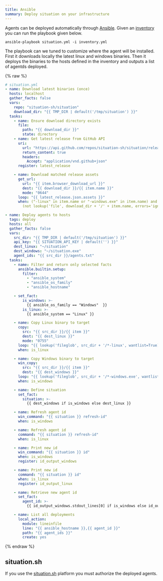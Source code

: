 ```yaml
---
title: Ansible
summary: Deploy situation on your infrastructure
---
```


Agents can be deployed automatically through [Ansible](https://docs.ansible.com/). 
Given an [inventory](https://docs.ansible.com/ansible/latest/inventory_guide/index.html)
you can run the playbook given below.

```shell
ansible-playbook situation.yml -i inventory.yml
```

The playbook can we tuned to customize where the agent will be installed. 
First it downloads locally the latest linux and windows binaries. 
Then it deploys the binaries to the hosts defined in the inventory and outputs a list of agentds deployed.

{% raw %}
```yaml
# situation.yml
- name: Download latest binaries (once)
  hosts: localhost
  gather_facts: false
  vars:
    repo: "situation-sh/situation"
    download_dir: "{{ TMP_DIR | default('/tmp/situation') }}"
  tasks:
    - name: Ensure download directory exists
      file:
        path: "{{ download_dir }}"
        state: directory
    - name: Get latest release from GitHub API
      uri:
        url: "https://api.github.com/repos/situation-sh/situation/releases/latest"
        return_content: true
        headers:
          Accept: "application/vnd.github+json"
      register: latest_release

    - name: Download matched release assets
      get_url:
        url: "{{ item.browser_download_url }}"
        dest: "{{ download_dir }}/{{ item.name }}"
        mode: "0644"
      loop: "{{ latest_release.json.assets }}"
      when: ("-linux" in item.name or "-windows.exe" in item.name) and
        (not lookup('file', download_dir + '/' + item.name, errors='ignore'))

- name: Deploy agents to hosts
  tags: deploy
  hosts: all
  gather_facts: false
  vars:
    src_dir: "{{ TMP_DIR | default('/tmp/situation') }}"
    api_key: "{{ SITUATION_API_KEY | default('') }}"
    dest_linux: "~/situation"
    dest_windows: "~/situation.exe"
    agent_ids: "{{ src_dir }}/agents.txt"
  tasks:
    - name: Filter and return only selected facts
      ansible.builtin.setup:
        filter:
          - "ansible_system"
          - "ansible_os_family"
          - "ansible_hostname"

    - set_fact:
        is_windows: >-
          {{ ansible_os_family == "Windows"  }}
        is_linux: >-
          {{ ansible_system == "Linux" }}

    - name: Copy Linux binary to target
      copy:
        src: "{{ src_dir }}/{{ item }}"
        dest: "{{ dest_linux }}"
        mode: "0755"
      loop: "{{ lookup('fileglob', src_dir + '/*-linux', wantlist=True) | map('basename') | list }}"
      when: is_linux

    - name: Copy Windows binary to target
      win_copy:
        src: "{{ src_dir }}/{{ item }}"
        dest: "{{ dest_windows }}"
      loop: "{{ lookup('fileglob', src_dir + '/*-windows.exe', wantlist=True) | map('basename') | list }}"
      when: is_windows

    - name: Define situation
      set_fact:
        situation: >-
          {{ dest_windows if is_windows else dest_linux }}

    - name: Refresh agent id
      win_command: "{{ situation }} refresh-id"
      when: is_windows

    - name: Refresh agent id
      command: "{{ situation }} refresh-id"
      when: is_linux

    - name: Print new id
      win_command: "{{ situation }} id"
      when: is_windows
      register: id_output_windows

    - name: Print new id
      command: "{{ situation }} id"
      when: is_linux
      register: id_output_linux

    - name: Retrieve new agent id
      set_fact:
        agent_id: >-
          {{ id_output_windows.stdout_lines[0] if is_windows else id_output_linux.stdout_lines[0] }}

    - name: List all deployments
      local_action:
        module: lineinfile
        line: "{{ ansible_hostname }},{{ agent_id }}"
        path: "{{ agent_ids }}"
        create: yes
```
{% endraw %}

## situation.sh

If you use the [situation.sh](https://situation.sh) platform you must authorize the deployed agents.

